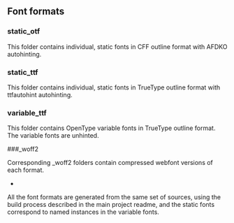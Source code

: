 ## Font formats

### static_otf

This folder contains individual, static fonts in CFF outline format with AFDKO autohinting.

### static_ttf

This folder contains individual, static fonts in TrueType outline format with ttfautohint autohinting.

### variable_ttf

This folder contains OpenType variable fonts in TrueType outline format. The variable fonts are unhinted.

###_woff2

Corresponding _woff2 folders contain compressed webfont versions of each format.

-

All the font formats are generated from the same set of sources, using the build process described in the main project readme, and the static fonts correspond to named instances in the variable fonts.